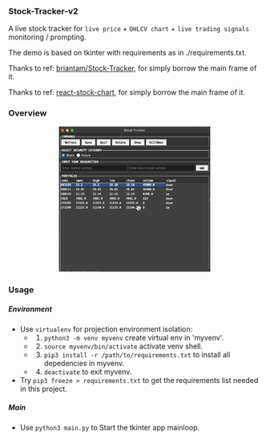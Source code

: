 ### Stock-Tracker-v2
A live stock tracker for `live price` + `OHLCV chart` + `live trading signals` monitoring / prompting.

The demo is based on tkinter with requirements as in ./requirements.txt. <br>

Thanks to ref: [briantam/Stock-Tracker](https://github.com/briantam/Stock-Tracker), for simply borrow the main frame of it.

Thanks to ref: [react-stock-chart](https://github.com/rrag/react-stockcharts), for simply borrow the main frame of it.

### Overview
<center><img src="./overview.png" width="60%"></center>

### Usage
##### Environment
- Use `virtualenv` for projection environment isolation:
    - 1. `python3 -m venv myvenv` create virtual env in 'myvenv'.
    - 2. `source myvenv/bin/activate` activate venv shell.
    - 3. `pip3 install -r /path/to/requirements.txt` to install all depedencies in myvenv.
    - 4. `deactivate` to exit myvenv.
- Try `pip3 freeze > requirements.txt` to get the requirements list needed in this project.

##### Main
- Use `python3 main.py` to Start the tkinter app mainloop.
